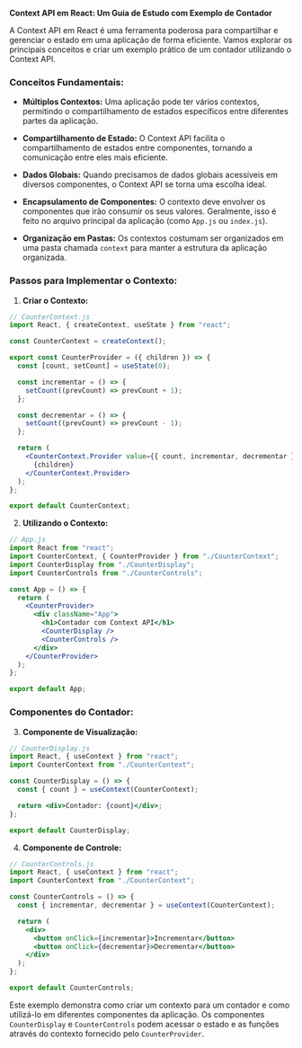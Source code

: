 **Context API em React: Um Guia de Estudo com Exemplo de Contador**

A Context API em React é uma ferramenta poderosa para compartilhar e gerenciar o estado em uma aplicação de forma eficiente. Vamos explorar os principais conceitos e criar um exemplo prático de um contador utilizando o Context API.

### Conceitos Fundamentais:

- **Múltiplos Contextos:** Uma aplicação pode ter vários contextos, permitindo o compartilhamento de estados específicos entre diferentes partes da aplicação.

- **Compartilhamento de Estado:** O Context API facilita o compartilhamento de estados entre componentes, tornando a comunicação entre eles mais eficiente.

- **Dados Globais:** Quando precisamos de dados globais acessíveis em diversos componentes, o Context API se torna uma escolha ideal.

- **Encapsulamento de Componentes:** O contexto deve envolver os componentes que irão consumir os seus valores. Geralmente, isso é feito no arquivo principal da aplicação (como `App.js` ou `index.js`).

- **Organização em Pastas:** Os contextos costumam ser organizados em uma pasta chamada `context` para manter a estrutura da aplicação organizada.

### Passos para Implementar o Contexto:

1. **Criar o Contexto:**

```jsx
// CounterContext.js
import React, { createContext, useState } from "react";

const CounterContext = createContext();

export const CounterProvider = ({ children }) => {
  const [count, setCount] = useState(0);

  const incrementar = () => {
    setCount((prevCount) => prevCount + 1);
  };

  const decrementar = () => {
    setCount((prevCount) => prevCount - 1);
  };

  return (
    <CounterContext.Provider value={{ count, incrementar, decrementar }}>
      {children}
    </CounterContext.Provider>
  );
};

export default CounterContext;
```

2. **Utilizando o Contexto:**

```jsx
// App.js
import React from "react";
import CounterContext, { CounterProvider } from "./CounterContext";
import CounterDisplay from "./CounterDisplay";
import CounterControls from "./CounterControls";

const App = () => {
  return (
    <CounterProvider>
      <div className="App">
        <h1>Contador com Context API</h1>
        <CounterDisplay />
        <CounterControls />
      </div>
    </CounterProvider>
  );
};

export default App;
```

### Componentes do Contador:

3. **Componente de Visualização:**

```jsx
// CounterDisplay.js
import React, { useContext } from "react";
import CounterContext from "./CounterContext";

const CounterDisplay = () => {
  const { count } = useContext(CounterContext);

  return <div>Contador: {count}</div>;
};

export default CounterDisplay;
```

4. **Componente de Controle:**

```jsx
// CounterControls.js
import React, { useContext } from "react";
import CounterContext from "./CounterContext";

const CounterControls = () => {
  const { incrementar, decrementar } = useContext(CounterContext);

  return (
    <div>
      <button onClick={incrementar}>Incrementar</button>
      <button onClick={decrementar}>Decrementar</button>
    </div>
  );
};

export default CounterControls;
```

Este exemplo demonstra como criar um contexto para um contador e como utilizá-lo em diferentes componentes da aplicação. Os componentes `CounterDisplay` e `CounterControls` podem acessar o estado e as funções através do contexto fornecido pelo `CounterProvider`.
